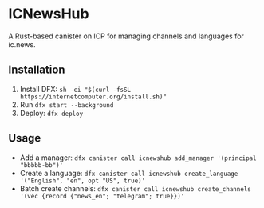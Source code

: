 # ICNewsHub

A Rust-based canister on ICP for managing channels and languages for ic.news.

## Installation

1. Install DFX: `sh -ci "$(curl -fsSL https://internetcomputer.org/install.sh)"`
2. Run `dfx start --background`
3. Deploy: `dfx deploy`

## Usage

- Add a manager: `dfx canister call icnewshub add_manager '(principal "bbbbb-bb")'`
- Create a language: `dfx canister call icnewshub create_language '("English", "en", opt "US", true)'`
- Batch create channels: `dfx canister call icnewshub create_channels '(vec {record {"news_en"; "telegram"; true}})'`

